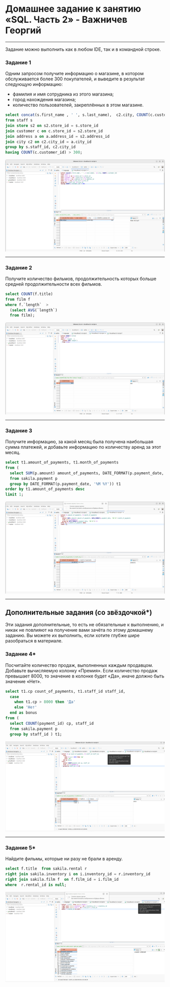 # Домашнее задание к занятию «SQL. Часть 2» - Важничев Георгий

---

Задание можно выполнить как в любом IDE, так и в командной строке.

### Задание 1

Одним запросом получите информацию о магазине, в котором обслуживается более 300 покупателей, и выведите в результат следующую информацию: 
- фамилия и имя сотрудника из этого магазина;
- город нахождения магазина;
- количество пользователей, закреплённых в этом магазине.

```sql
select concat(s.first_name , ' ', s.last_name),  c2.city, COUNT(c.customer_id) 
from staff s
join store s2 on s2.store_id = s.store_id 
join customer c on c.store_id = s2.store_id
join address a on a.address_id = s2.address_id 
join city c2 on c2.city_id = a.city_id 
group by s.staff_id, c2.city_id 
having COUNT(c.customer_id) > 300;
```
![png](https://github.com/vajnichev/12-04-hw/blob/main/IMG/12.4.1.png)

---

### Задание 2

Получите количество фильмов, продолжительность которых больше средней продолжительности всех фильмов.
```sql
select COUNT(f.title)
from film f  
where f.`length`  >
  (select AVG(`length`) 
  from film);   
```
![png](https://github.com/vajnichev/12-04-hw/blob/main/IMG/12.4.2.png)

---

### Задание 3

Получите информацию, за какой месяц была получена наибольшая сумма платежей, и добавьте информацию по количеству аренд за этот месяц.
```sql
select t1.amount_of_payments, t1.month_of_payments
from (
  select SUM(p.amount) amount_of_payments, DATE_FORMAT(p.payment_date, '%M %Y') month_of_payments 
  from sakila.payment p 
  group by DATE_FORMAT(p.payment_date, '%M %Y')) t1
order by t1.amount_of_payments desc  
limit 1;
```
![png](https://github.com/vajnichev/12-04-hw/blob/main/IMG/12.4.3.png)

---

## Дополнительные задания (со звёздочкой*)
Эти задания дополнительные, то есть не обязательные к выполнению, и никак не повлияют на получение вами зачёта по этому домашнему заданию. Вы можете их выполнить, если хотите глубже шире разобраться в материале.

### Задание 4*

Посчитайте количество продаж, выполненных каждым продавцом. Добавьте вычисляемую колонку «Премия». Если количество продаж превышает 8000, то значение в колонке будет «Да», иначе должно быть значение «Нет».
```sql
select t1.cp count_of_payments, t1.staff_id staff_id,
  case 
  	when t1.cp > 8000 then 'Да'
  	else 'Нет'
  end as bonus
from (
  select COUNT(payment_id) cp, staff_id  
  from sakila.payment p 
  group by staff_id ) t1;
```
![png](https://github.com/vajnichev/12-04-hw/blob/main/IMG/12.4.4.png)

---

### Задание 5*

Найдите фильмы, которые ни разу не брали в аренду.
```sql
select f.title  from sakila.rental r
right join sakila.inventory i on i.inventory_id = r.inventory_id  
right join sakila.film f  on f.film_id = i.film_id 
where  r.rental_id is null;
```
![png](https://github.com/vajnichev/12-04-hw/blob/main/IMG/12.4.5.png)
